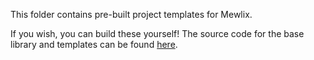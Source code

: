 This folder contains pre-built project templates for Mewlix.

If you wish, you can build these yourself!
The source code for the base library and templates can be found [here][1].

[1]: https://github.com/kbmackenzie/mewlix-base
